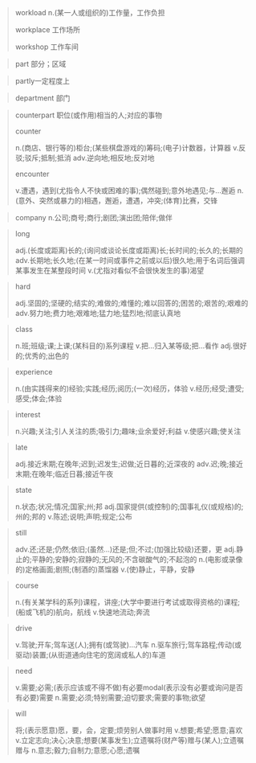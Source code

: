 > workload  n.(某一人或组织的)工作量，工作负担
>
> workplace 工作场所
>
> workshop 工作车间

> part 部分；区域

> partly一定程度上

> department  部门

> counterpart 职位(或作用)相当的人;对应的事物
>
> counter 
>
> n.(商店、银行等的)柜台;(某些棋盘游戏的)筹码;(电子)计数器，计算器
> v.反驳;驳斥;抵制;抵消
> adv.逆向地;相反地;反对地
>
> encounter 
>
> v.遭遇，遇到(尤指令人不快或困难的事);偶然碰到;意外地遇见;与…邂逅
> n.(意外、突然或暴力的)相遇，邂逅，遭遇，冲突;(体育)比赛，交锋

> company n.公司;商号;商行;剧团;演出团;陪伴;做伴

> long
>
> adj.(长度或距离)长的;(询问或谈论长度或距离)长;长时间的;长久的;长期的
> adv.长期地;长久地;(在某一时间或事件之前或以后)很久地;用于名词后强调某事发生在某整段时间
> v.(尤指对看似不会很快发生的事)渴望

> hard
>
> adj.坚固的;坚硬的;结实的;难做的;难懂的;难以回答的;困苦的;艰苦的;艰难的
> adv.努力地;费力地;艰难地;猛力地;猛烈地;彻底认真地

> class
>
> n.班;班级;课;上课;(某科目的)系列课程
> v.把…归入某等级;把…看作
> adj.很好的;优秀的;出色的

> experience
>
> n.(由实践得来的)经验;实践;经历;阅历;(一次)经历，体验
> v.经历;经受;遭受;感受;体会;体验

> interest
>
> n.兴趣;关注;引人关注的质;吸引力;趣味;业余爱好;利益
> v.使感兴趣;使关注

> late
>
> adj.接近末期;在晚年;迟到;迟发生;迟做;近日暮的;近深夜的
> adv.迟;晚;接近末期;在晚年;临近日暮;接近午夜

> state
>
> n.状态;状况;情况;国家;州;邦
> adj.国家提供(或控制)的;国事礼仪(或规格)的;州的;邦的
> v.陈述;说明;声明;规定;公布

> still
>
> adv.还;还是;仍然;依旧;(虽然…)还是;但;不过;(加强比较级)还要，更
> adj.静止的;平静的;安静的;寂静的;无风的;不含碳酸气的;不起泡的
> n.(电影或录像的)定格画面;剧照;(制酒的)蒸馏器
> v.(使)静止，平静，安静

> course
>
> n.(有关某学科的系列)课程，讲座;(大学中要进行考试或取得资格的)课程;(船或飞机的)航向，航线
> v.快速地流动;奔流

> drive
>
> v.驾驶;开车;驾车送(人);拥有(或驾驶)…汽车
> n.驱车旅行;驾车路程;传动(或驱动)装置;(从街道通向住宅的宽阔或私人的)车道

> need
>
> v.需要;必需;(表示应该或不得不做)有必要modal(表示没有必要或询问是否有必要)需要
> n.需要;必须;特别需要;迫切要求;需要的事物;欲望

> will
>
> 将;(表示愿意)愿，要，会，定要;烦劳别人做事时用
> v.想要;希望;愿意;喜欢
> v.立定志向;决心;决意;想要(某事发生);立遗嘱将(财产等)赠与(某人);立遗嘱赠与
> n.意志;毅力;自制力;意愿;心愿;遗嘱